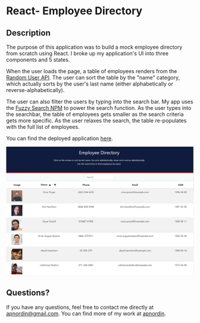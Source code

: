 # React- Employee Directory

## Description

The purpose of this application was to build a mock employee directory from scratch using React. I broke up my application's UI into three components and 5 states.

When the user loads the page, a table of employees renders from the [Random User API](https://randomuser.me/). The user can sort the table by the "name" category, which actually sorts by the user's last name (either alphabetically or reverse-alphabetically).

The user can also filter the users by typing into the search bar. My app uses the [Fuzzy Search NPM](https://www.npmjs.com/package/fuzzy-search) to power the search function. As the user types into the searchbar, the table of employees gets smaller as the search criteria gets more specific. As the user relaxes the search, the table re-populates with the full list of employees.

You can find the deployed application [here](https://apnordin.github.io/19-Employee-Directory/).

![Image showing the employee directory in use](/public/readmeImg.jpg)

## Questions?

If you have any questions, feel free to contact me directly at apnordin@gmail.com. You can find more of my work at [apnordin](https://github.com/apnordin).
